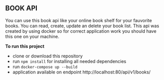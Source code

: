 ## BOOK API

You can use this book api like your online book shelf for your fauvorite books. You can read, create, update an delete your book list. 
This api was created by using docker so for correct application work you should have this one on your machine.

**To run this project**
* clone or download this repository
* run `npm install` for installing all needed dependencies
* run `docker-compose up --build`
* application available on endpoint http://localhost:80/api/v1/books/
